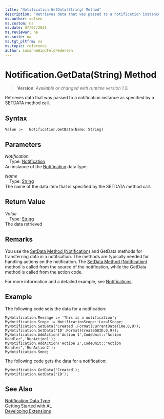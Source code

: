 ```yaml
---
title: "Notification.GetData(String) Method"
description: "Retrieves data that was passed to a notification instance as specified by a SETDATA method call."
ms.author: solsen
ms.custom: na
ms.date: 07/07/2021
ms.reviewer: na
ms.suite: na
ms.tgt_pltfrm: na
ms.topic: reference
author: SusanneWindfeldPedersen
---
```

[//]: # (START>DO_NOT_EDIT)
[//]: # (IMPORTANT:Do not edit any of the content between here and the END>DO_NOT_EDIT.)
[//]: # (Any modifications should be made in the .xml files in the ModernDev repo.)
# Notification.GetData(String) Method
> **Version**: _Available or changed with runtime version 1.0._

Retrieves data that was passed to a notification instance as specified by a SETDATA method call.


## Syntax
```AL
Value :=   Notification.GetData(Name: String)
```
## Parameters
*Notification*  
&emsp;Type: [Notification](notification-data-type.md)  
An instance of the [Notification](notification-data-type.md) data type.  

*Name*  
&emsp;Type: [String](/dynamics365/business-central/dev-itpro/developer/methods-auto/text/text-data-type)  
The name of the data item that is specified by the SETDATA method call.  


## Return Value
*Value*  
&emsp;Type: [String](/dynamics365/business-central/dev-itpro/developer/methods-auto/text/text-data-type)  
The data retrieved


[//]: # (IMPORTANT: END>DO_NOT_EDIT)

## Remarks
You use the [SetData Method (Notification)](../../methods-auto/notification/notification-setdata-method.md) and GetData methods for transferring data in a notification. The methods are typically needed for handling actions on the notification. The [SetData Method (Notification)](../../methods-auto/notification/notification-setdata-method.md) method is called from the source of the notification, while the GetData method is called from the action code.

For more information and a detailed example, see [Notifications](../../devenv-notifications-developing.md).

##  Example
The following code sets the data for a notification:

```al
MyNotification.Message := 'This is a notification';
MyNotification.Scope := NotificationScope::LocalScope;
MyNotification.SetData('Created',Format(CurrentDateTime,0,9));
MyNotification.SetData('ID',Format(CreateGUID,0,9));
MyNotification.AddAction('Action 1',CodeUnit::"Action Handler",'RunAction1');
MyNotification.AddAction('Action 2',CodeUnit::"Action Handler",'RunAction2');
MyNotification.Send;
```
The following code gets the data for a notification:

```al
MyNotification.GetData('Created');
MyNotification.GetData('ID');
```

## See Also
[Notification Data Type](notification-data-type.md)  
[Getting Started with AL](../../devenv-get-started.md)  
[Developing Extensions](../../devenv-dev-overview.md)